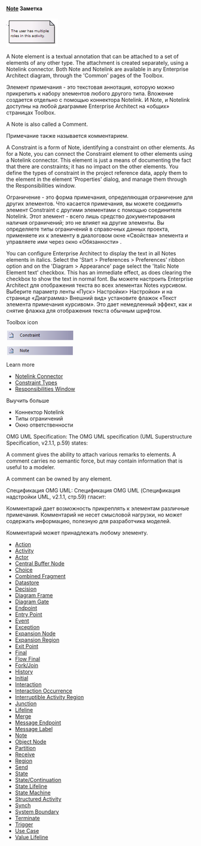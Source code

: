 #### <a href="https://sparxsystems.com/enterprise_architect_user_guide/15.1/model_domains/element_note.html" target="_blank">Note</a> Заметка

![](_src/d-note.png)

A Note element is a textual annotation that can be attached to a set of elements of any other type. The attachment is created separately, using a Notelink connector. Both Note and Notelink are available in any Enterprise Architect diagram, through the 'Common' pages of the Toolbox.

Элемент примечания - это текстовая аннотация, которую можно прикрепить к набору элементов любого другого типа. Вложение создается отдельно с помощью коннектора Notelink. И Note, и Notelink доступны на любой диаграмме Enterprise Architect на «общих» страницах Toolbox.

A Note is also called a Comment.

Примечание также называется комментарием.

A Constraint is a form of Note, identifying a constraint on other elements. As for a Note, you can connect the Constraint element to other elements using a Notelink connector. This element is just a means of documenting the fact that there are constraints; it has no impact on the other elements. You define the types of constraint in the project reference data, apply them to the element in the element 'Properties' dialog, and manage them through the Responsibilities window.

Ограничение - это форма примечания, определяющая ограничение для других элементов. Что касается примечания, вы можете соединить элемент Constraint с другими элементами с помощью соединителя Notelink. Этот элемент - всего лишь средство документирования наличия ограничений; это не влияет на другие элементы. Вы определяете типы ограничений в справочных данных проекта, применяете их к элементу в диалоговом окне «Свойства» элемента и управляете ими через окно «Обязанности» .

You can configure Enterprise Architect to display the text in all Notes elements in italics. Select the 'Start > Preferences > Preferences' ribbon option and on the 'Diagram > Appearance' page select the 'Italic Note Element text' checkbox. This has an immediate effect, as does clearing the checkbox to show the text in normal font.
Вы можете настроить Enterprise Architect для отображения текста во всех элементах Notes курсивом. Выберите параметр ленты «Пуск> Настройки> Настройки» и на странице «Диаграмма> Внешний вид» установите флажок «Текст элемента примечания курсивом». Это дает немедленный эффект, как и снятие флажка для отображения текста обычным шрифтом.

Toolbox icon

![](_src/e-constraint.png)

![](_src/e-note.png)

Learn more

<ul>
	<li><a href="https://sparxsystems.com/enterprise_architect_user_guide/15.1/model_domains/model_domains/notelink_connector.html">Notelink Connector</a></li>
	<li><a href="https://sparxsystems.com/enterprise_architect_user_guide/15.1/model_domains/model_repository/constrainttypes.html">Constraint Types</a></li>
	<li><a href="https://sparxsystems.com/enterprise_architect_user_guide/15.1/model_domains/modeling/ruletab.html">Responsibilities Window</a> </li>
</ul>

Выучить больше
* Коннектор Notelink
* Типы ограничений
* Окно ответственности

OMG UML Specification:
The OMG UML specification (UML Superstructure Specification, v2.1.1, p.59) states:

A comment gives the ability to attach various remarks to elements. A comment carries no semantic force, but may contain information that is useful to a modeler.

A comment can be owned by any element.

Спецификация OMG UML:
Спецификация OMG UML (Спецификация надстройки UML, v2.1.1, стр.59) гласит:

Комментарий дает возможность прикреплять к элементам различные примечания. Комментарий не несет смысловой нагрузки, но может содержать информацию, полезную для разработчика моделей.

Комментарий может принадлежать любому элементу.

<ul>
					<li class="plus"><a href='https://sparxsystems.com/enterprise_architect_user_guide/15.1/model_domains/action.html'>Action</a></li>
					<li class="plus"><a href='https://sparxsystems.com/enterprise_architect_user_guide/15.1/model_domains/activity.html'>Activity</a></li>
					<li class="noplus"><a href='https://sparxsystems.com/enterprise_architect_user_guide/15.1/model_domains/actor.html'>Actor</a></li>
					<li class="noplus"><a href='https://sparxsystems.com/enterprise_architect_user_guide/15.1/model_domains/central_buffer_node.html'>Central Buffer Node</a></li>
					<li class="noplus"><a href='https://sparxsystems.com/enterprise_architect_user_guide/15.1/model_domains/choice.html'>Choice</a></li>
					<li class="plus"><a href='https://sparxsystems.com/enterprise_architect_user_guide/15.1/model_domains/fragment.html'>Combined Fragment</a></li>
					<li class="noplus"><a href='https://sparxsystems.com/enterprise_architect_user_guide/15.1/model_domains/datastore.html'>Datastore</a></li>
					<li class="noplus"><a href='https://sparxsystems.com/enterprise_architect_user_guide/15.1/model_domains/decision.html'>Decision</a></li>
					<li class="noplus"><a href='https://sparxsystems.com/enterprise_architect_user_guide/15.1/model_domains/diagram_frame.html'>Diagram Frame</a></li>
					<li class="noplus"><a href='https://sparxsystems.com/enterprise_architect_user_guide/15.1/model_domains/diagramgate.html'>Diagram Gate</a></li>
					<li class="noplus"><a href='https://sparxsystems.com/enterprise_architect_user_guide/15.1/model_domains/endpoint.html'>Endpoint</a></li>
					<li class="noplus"><a href='https://sparxsystems.com/enterprise_architect_user_guide/15.1/model_domains/entrypoints.html'>Entry Point</a></li>
					<li class="noplus"><a href='https://sparxsystems.com/enterprise_architect_user_guide/15.1/model_domains/event.html'>Event</a></li>
					<li class="noplus"><a href='https://sparxsystems.com/enterprise_architect_user_guide/15.1/model_domains/exception.html'>Exception</a></li>
					<li class="noplus"><a href='https://sparxsystems.com/enterprise_architect_user_guide/15.1/model_domains/actionexpansionnode.html'>Expansion Node</a></li>
					<li class="noplus"><a href='https://sparxsystems.com/enterprise_architect_user_guide/15.1/model_domains/expansionregion.html'>Expansion Region</a></li>
					<li class="noplus"><a href='https://sparxsystems.com/enterprise_architect_user_guide/15.1/model_domains/exitpoints.html'>Exit Point</a></li>
					<li class="noplus"><a href='https://sparxsystems.com/enterprise_architect_user_guide/15.1/model_domains/final.html'>Final</a></li>
					<li class="noplus"><a href='https://sparxsystems.com/enterprise_architect_user_guide/15.1/model_domains/flowfinal.html'>Flow Final</a></li>
					<li class="plus"><a href='https://sparxsystems.com/enterprise_architect_user_guide/15.1/model_domains/forkjoin.html'>Fork/Join</a></li>
					<li class="noplus"><a href='https://sparxsystems.com/enterprise_architect_user_guide/15.1/model_domains/historystate.html'>History</a></li>
					<li class="noplus"><a href='https://sparxsystems.com/enterprise_architect_user_guide/15.1/model_domains/initial.html'>Initial</a></li>
					<li class="noplus"><a href='https://sparxsystems.com/enterprise_architect_user_guide/15.1/model_domains/interaction.html'>Interaction</a></li>
					<li class="noplus"><a href='https://sparxsystems.com/enterprise_architect_user_guide/15.1/model_domains/interactionoccurrence.html'>Interaction Occurrence</a></li>
					<li class="noplus"><a href='https://sparxsystems.com/enterprise_architect_user_guide/15.1/model_domains/interruptibleactivityregion.html'>Interruptible Activity Region</a></li>
					<li class="noplus"><a href='https://sparxsystems.com/enterprise_architect_user_guide/15.1/model_domains/junction.html'>Junction</a></li>
					<li class="noplus"><a href='https://sparxsystems.com/enterprise_architect_user_guide/15.1/model_domains/lifeline.html'>Lifeline</a></li>
					<li class="noplus"><a href='https://sparxsystems.com/enterprise_architect_user_guide/15.1/model_domains/merge_node.html'>Merge</a></li>
					<li class="noplus"><a href='https://sparxsystems.com/enterprise_architect_user_guide/15.1/model_domains/messageendpoint.html'>Message Endpoint</a></li>
					<li class="noplus"><a href='https://sparxsystems.com/enterprise_architect_user_guide/15.1/model_domains/messagelabel.html'>Message Label</a></li>
					<li class="noplus"><a href='https://sparxsystems.com/enterprise_architect_user_guide/15.1/model_domains/element_note.html'>Note</a></li>
					<li class="noplus"><a href='https://sparxsystems.com/enterprise_architect_user_guide/15.1/model_domains/object_node.html'>Object Node</a></li>
					<li class="noplus"><a href='https://sparxsystems.com/enterprise_architect_user_guide/15.1/model_domains/partition.html'>Partition</a></li>
					<li class="noplus"><a href='https://sparxsystems.com/enterprise_architect_user_guide/15.1/model_domains/receive.html'>Receive</a></li>
					<li class="noplus"><a href='https://sparxsystems.com/enterprise_architect_user_guide/15.1/model_domains/region.html'>Region</a></li>
					<li class="noplus"><a href='https://sparxsystems.com/enterprise_architect_user_guide/15.1/model_domains/send.html'>Send</a></li>
					<li class="plus"><a href='https://sparxsystems.com/enterprise_architect_user_guide/15.1/model_domains/state.html'>State</a></li>
					<li class="plus"><a href='https://sparxsystems.com/enterprise_architect_user_guide/15.1/model_domains/statecontinuation.html'>State/Continuation</a></li>
					<li class="noplus"><a href='https://sparxsystems.com/enterprise_architect_user_guide/15.1/model_domains/statelifeline.html'>State Lifeline</a></li>
					<li class="noplus"><a href='https://sparxsystems.com/enterprise_architect_user_guide/15.1/model_domains/submachine.html'>State Machine</a></li>
					<li class="plus"><a href='https://sparxsystems.com/enterprise_architect_user_guide/15.1/model_domains/loop_and_conditional_nodes.html'>Structured Activity</a></li>
					<li class="noplus"><a href='https://sparxsystems.com/enterprise_architect_user_guide/15.1/model_domains/synch.html'>Synch</a></li>
					<li class="plus"><a href='https://sparxsystems.com/enterprise_architect_user_guide/15.1/model_domains/systemboundary.html'>System Boundary</a></li>
					<li class="noplus"><a href='https://sparxsystems.com/enterprise_architect_user_guide/15.1/model_domains/terminate.html'>Terminate</a></li>
					<li class="noplus"><a href='https://sparxsystems.com/enterprise_architect_user_guide/15.1/model_domains/trigger_element.html'>Trigger</a></li>
					<li class="plus"><a href='https://sparxsystems.com/enterprise_architect_user_guide/15.1/model_domains/usecase.html'>Use Case</a></li>
					<li class="noplus"><a href='https://sparxsystems.com/enterprise_architect_user_guide/15.1/model_domains/valuelifeline.html'>Value Lifeline</a></li></ul>